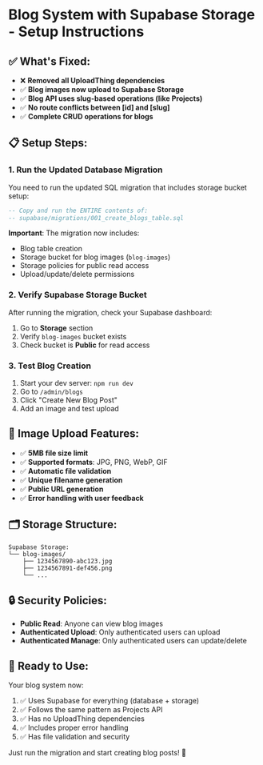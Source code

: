 # Blog System with Supabase Storage - Setup Instructions

## ✅ What's Fixed:
- ❌ **Removed all UploadThing dependencies** 
- ✅ **Blog images now upload to Supabase Storage**
- ✅ **Blog API uses slug-based operations (like Projects)**
- ✅ **No route conflicts between [id] and [slug]**
- ✅ **Complete CRUD operations for blogs**

## 📋 Setup Steps:

### 1. Run the Updated Database Migration
You need to run the updated SQL migration that includes storage bucket setup:

```sql
-- Copy and run the ENTIRE contents of: 
-- supabase/migrations/001_create_blogs_table.sql
```

**Important**: The migration now includes:
- Blog table creation
- Storage bucket for blog images (`blog-images`)
- Storage policies for public read access
- Upload/update/delete permissions

### 2. Verify Supabase Storage Bucket
After running the migration, check your Supabase dashboard:
1. Go to **Storage** section
2. Verify `blog-images` bucket exists
3. Check bucket is **Public** for read access

### 3. Test Blog Creation
1. Start your dev server: `npm run dev`
2. Go to `/admin/blogs`
3. Click "Create New Blog Post"
4. Add an image and test upload

## 🔧 Image Upload Features:
- ✅ **5MB file size limit**
- ✅ **Supported formats**: JPG, PNG, WebP, GIF
- ✅ **Automatic file validation**
- ✅ **Unique filename generation** 
- ✅ **Public URL generation**
- ✅ **Error handling with user feedback**

## 🗂️ Storage Structure:
```
Supabase Storage:
└── blog-images/
    ├── 1234567890-abc123.jpg
    ├── 1234567891-def456.png
    └── ...
```

## 🔒 Security Policies:
- **Public Read**: Anyone can view blog images
- **Authenticated Upload**: Only authenticated users can upload
- **Authenticated Manage**: Only authenticated users can update/delete

## 🚀 Ready to Use:
Your blog system now:
1. ✅ Uses Supabase for everything (database + storage)
2. ✅ Follows the same pattern as Projects API
3. ✅ Has no UploadThing dependencies
4. ✅ Includes proper error handling
5. ✅ Has file validation and security

Just run the migration and start creating blog posts! 🎉
